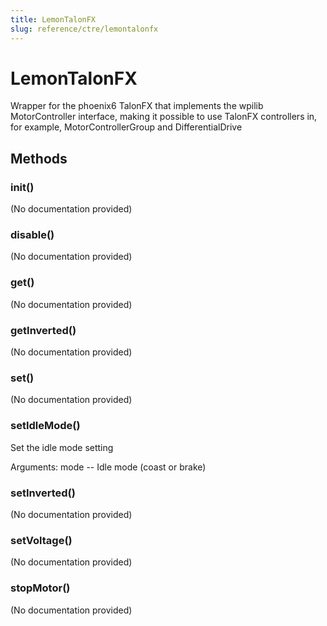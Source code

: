 ```yaml
---
title: LemonTalonFX
slug: reference/ctre/lemontalonfx
---
```


# LemonTalonFX

Wrapper for the phoenix6 TalonFX that implements
the wpilib MotorController interface, making it possible
to use TalonFX controllers in, for example, MotorControllerGroup
and DifferentialDrive

## Methods

### __init__()

(No documentation provided)

### disable()

(No documentation provided)

### get()

(No documentation provided)

### getInverted()

(No documentation provided)

### set()

(No documentation provided)

### setIdleMode()

Set the idle mode setting

Arguments:
mode -- Idle mode (coast or brake)

### setInverted()

(No documentation provided)

### setVoltage()

(No documentation provided)

### stopMotor()

(No documentation provided)

